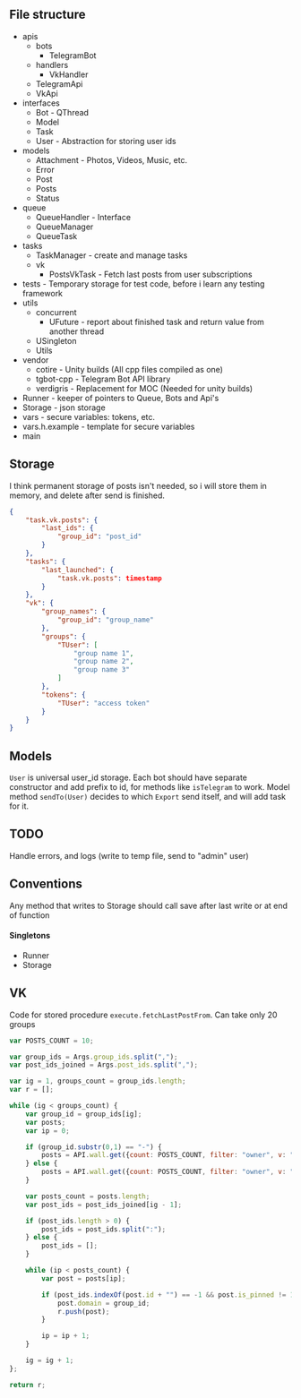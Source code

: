## File structure
- apis
  - bots
    - TelegramBot
  - handlers
    - VkHandler
  - TelegramApi
  - VkApi
- interfaces
  - Bot - QThread
  - Model
  - Task
  - User - Abstraction for storing user ids
- models
  - Attachment - Photos, Videos, Music, etc.
  - Error
  - Post
  - Posts
  - Status
- queue
  - QueueHandler - Interface
  - QueueManager
  - QueueTask
- tasks
  - TaskManager - create and manage tasks
  - vk
    - PostsVkTask - Fetch last posts from user subscriptions
- tests - Temporary storage for test code, before i learn any testing framework
- utils
  - concurrent
    - UFuture - report about finished task and return value from another thread
  - USingleton
  - Utils
- vendor
  - cotire - Unity builds (All cpp files compiled as one)
  - tgbot-cpp - Telegram Bot API library
  - verdigris - Replacement for MOC (Needed for unity builds)
- Runner - keeper of pointers to Queue, Bots and Api's
- Storage - json storage
- vars - secure variables: tokens, etc.
- vars.h.example - template for secure variables
- main


## Storage

I think permanent storage of posts isn't needed, so i will store them in memory, and delete after send is finished.

```json
{
    "task.vk.posts": {
        "last_ids": {
            "group_id": "post_id"
        }
    },
    "tasks": {
        "last_launched": {
            "task.vk.posts": timestamp
        }
    },
    "vk": {
        "group_names": {
            "group_id": "group_name"
        },
        "groups": {
            "TUser": [
                "group name 1",
                "group name 2",
                "group name 3"
            ]
        },
        "tokens": {
            "TUser": "access token"
        }
    }
}
```


## Models

`User` is universal user_id storage. Each bot should have separate constructor and add prefix to id, for methods like `isTelegram` to work. Model method `sendTo(User)` decides to which `Export` send itself, and will add task for it.


## TODO

Handle errors, and logs (write to temp file, send to "admin" user)


## Conventions

Any method that writes to Storage should call save after last write or at end of function


#### Singletons

- Runner
- Storage


## VK

Code for stored procedure `execute.fetchLastPostFrom`.
Can take only 20 groups


```javascript
var POSTS_COUNT = 10;

var group_ids = Args.group_ids.split(",");
var post_ids_joined = Args.post_ids.split(",");

var ig = 1, groups_count = group_ids.length;
var r = [];

while (ig < groups_count) {
    var group_id = group_ids[ig];
    var posts;
    var ip = 0;

    if (group_id.substr(0,1) == "-") {
        posts = API.wall.get({count: POSTS_COUNT, filter: "owner", v: "5.85", owner_id: group_id}).items;
    } else {
        posts = API.wall.get({count: POSTS_COUNT, filter: "owner", v: "5.85", domain: group_id}).items;
    }

    var posts_count = posts.length;
    var post_ids = post_ids_joined[ig - 1];

    if (post_ids.length > 0) {
        post_ids = post_ids.split(":");
    } else {
        post_ids = [];
    }

    while (ip < posts_count) {
        var post = posts[ip];

        if (post_ids.indexOf(post.id + "") == -1 && post.is_pinned != 1) {
            post.domain = group_id;
            r.push(post);
        }

        ip = ip + 1;
    }

    ig = ig + 1;
};

return r;

```

